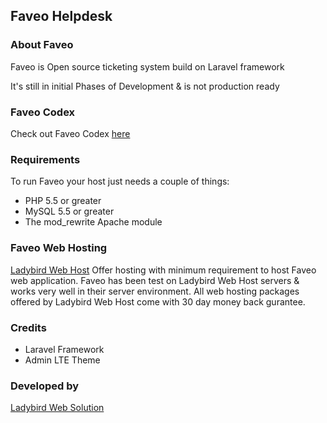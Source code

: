 <h2>Faveo Helpdesk</h2>

<h3>About Faveo</h3>
Faveo is Open source ticketing system build on Laravel framework

It's still in initial Phases of Development & is not production ready

<h3>Faveo Codex</h3>
Check out Faveo Codex <a href="http://www.demoladybird.com/kb" target="_blank">here</a>

<h3>Requirements</h3>
To run Faveo your host just needs a couple of things:
<ul>
<li>PHP 5.5 or greater</li>
<li>MySQL 5.5 or greater</li>
<li>The mod_rewrite Apache module</li>
</ul>

<h3>Faveo Web Hosting</h3>
<a href="http://www.store.ladybirdwebhost.com" target="_blank">Ladybird Web Host</a> Offer hosting with minimum requirement to host Faveo web application. Faveo has been test on Ladybird Web Host servers & works very well in their server environment. All web hosting packages offered by Ladybird Web Host come with 30 day money back gurantee.

<h3>Credits</h3>
<ul>
<li>Laravel Framework</li>
<li>Admin LTE Theme</li>
</ul>

<h3>Developed by</h3>
<a href="http://www.ladybirdweb.com" target="_blank">Ladybird Web Solution</a>


